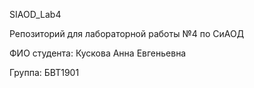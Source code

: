 SIAOD_Lab4

Репозиторий для лабораторной работы №4 по СиАОД

ФИО студента: Кускова Анна Евгеньевна

Группа: БВТ1901

